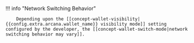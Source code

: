 !!! info "Network Switching Behavior"

        Depending upon the [[concept-wallet-visibility|{{config.extra.arcana.wallet_name}} visibility mode]] setting configured by the developer, the [[concept-wallet-switch-mode|network switching behavior may vary]].
